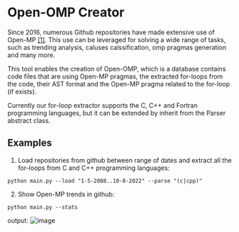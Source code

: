 # Open-OMP Creator

Since 2016, numerous Github repositories have made extensive use of Open-MP [[1]](https://user-images.githubusercontent.com/48416212/188301399-076375b3-b408-4d41-b40a-99d2f6eebf9b.png).  This use can be leveraged for solving a wide range of tasks, such as trending analysis, caluses calssification, omp pragmas generation and many more.

This tool enables the creation of Open-OMP, which is a database contains code files that are using Open-MP pragmas, the extracted for-loops from the code, their AST format and the Open-MP pragma related to the for-loop (if exists). 

Currently our for-loop extractor supports the C, C++ and Fortran programming languages, but it can be extended by inherit from the Parser abstract class.

## Examples

1. Load repositories from github between range of dates and extract all the for-loops from C and C++ programming languages:
```
python main.py --load "1-5-2008..10-8-2022" --parse "(c|cpp)"
```

2. Show Open-MP trends in github:
```
python main.py --stats
```
output:
![image](https://user-images.githubusercontent.com/48416212/194878405-4261c503-328b-46b1-883c-5b8dda06d7a3.png)


